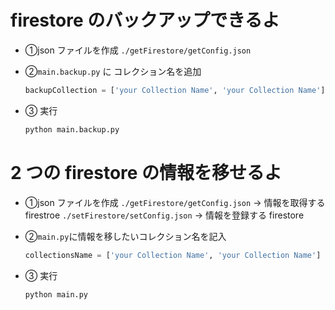 # firestore のバックアップできるよ

- ①json ファイルを作成
  `./getFirestore/getConfig.json`

- ②`main.backup.py` に コレクション名を追加

  ```py
  backupCollection = ['your Collection Name', 'your Collection Name']
  ```

- ③ 実行
  ```bash
  python main.backup.py
  ```

# 2 つの firestore の情報を移せるよ

- ①json ファイルを作成
  `./getFirestore/getConfig.json` -> 情報を取得する firestroe
  `./setFirestore/setConfig.json` -> 情報を登録する firestore

- ②`main.py`に情報を移したいコレクション名を記入

  ```py
  collectionsName = ['your Collection Name', 'your Collection Name']
  ```

- ③ 実行
  ```py
  python main.py
  ```
